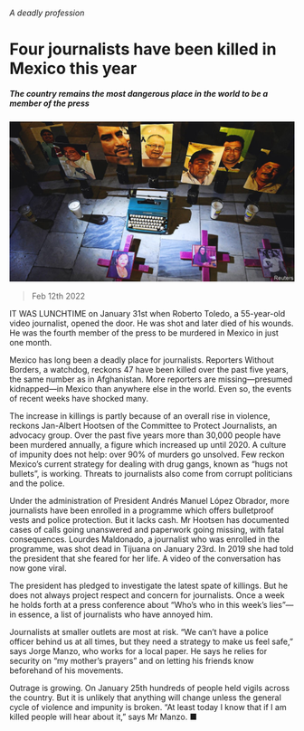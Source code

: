 ###### A deadly profession

# Four journalists have been killed in Mexico this year 

##### The country remains the most dangerous place in the world to be a member of the press 

![image](images/20220212_AMP001_0.jpg) 

> Feb 12th 2022 

IT WAS LUNCHTIME on January 31st when Roberto Toledo, a 55-year-old video journalist, opened the door. He was shot and later died of his wounds. He was the fourth member of the press to be murdered in Mexico in just one month.

Mexico has long been a deadly place for journalists. Reporters Without Borders, a watchdog, reckons 47 have been killed over the past five years, the same number as in Afghanistan. More reporters are missing—presumed kidnapped—in Mexico than anywhere else in the world. Even so, the events of recent weeks have shocked many.


The increase in killings is partly because of an overall rise in violence, reckons Jan-Albert Hootsen of the Committee to Protect Journalists, an advocacy group. Over the past five years more than 30,000 people have been murdered annually, a figure which increased up until 2020. A culture of impunity does not help: over 90% of murders go unsolved. Few reckon Mexico’s current strategy for dealing with drug gangs, known as “hugs not bullets”, is working. Threats to journalists also come from corrupt politicians and the police.

Under the administration of President Andrés Manuel López Obrador, more journalists have been enrolled in a programme which offers bulletproof vests and police protection. But it lacks cash. Mr Hootsen has documented cases of calls going unanswered and paperwork going missing, with fatal consequences. Lourdes Maldonado, a journalist who was enrolled in the programme, was shot dead in Tijuana on January 23rd. In 2019 she had told the president that she feared for her life. A video of the conversation has now gone viral.

The president has pledged to investigate the latest spate of killings. But he does not always project respect and concern for journalists. Once a week he holds forth at a press conference about “Who’s who in this week’s lies”—in essence, a list of journalists who have annoyed him.

Journalists at smaller outlets are most at risk. “We can’t have a police officer behind us at all times, but they need a strategy to make us feel safe,” says Jorge Manzo, who works for a local paper. He says he relies for security on “my mother’s prayers” and on letting his friends know beforehand of his movements.

Outrage is growing. On January 25th hundreds of people held vigils across the country. But it is unlikely that anything will change unless the general cycle of violence and impunity is broken. “At least today I know that if I am killed people will hear about it,” says Mr Manzo. ■

